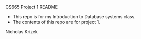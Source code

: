 CS665 Project 1 README

* This repo is for my Introduction to Database systems class.
* The contents of this repo are for project 1.

Nicholas Krizek
